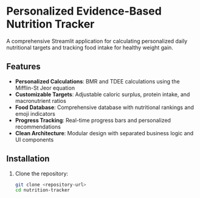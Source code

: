 # Personalized Evidence-Based Nutrition Tracker

A comprehensive Streamlit application for calculating personalized daily nutritional targets and tracking food intake for healthy weight gain.

## Features

- **Personalized Calculations**: BMR and TDEE calculations using the Mifflin-St Jeor equation
- **Customizable Targets**: Adjustable caloric surplus, protein intake, and macronutrient ratios
- **Food Database**: Comprehensive database with nutritional rankings and emoji indicators
- **Progress Tracking**: Real-time progress bars and personalized recommendations
- **Clean Architecture**: Modular design with separated business logic and UI components

## Installation

1. Clone the repository:
   ```bash
   git clone <repository-url>
   cd nutrition-tracker
